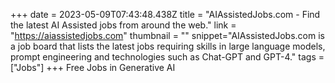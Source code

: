 +++
date = 2023-05-09T07:43:48.438Z
title = "AIAssistedJobs.com - Find the latest AI Assisted jobs from around the web."
link = "https://aiassistedjobs.com"
thumbnail = ""
snippet="AIAssistedJobs.com is a job board that lists the latest jobs requiring skills in large language models, prompt engineering and technologies such as Chat-GPT and GPT-4."
tags = ["Jobs"]
+++
Free Jobs in Generative AI
